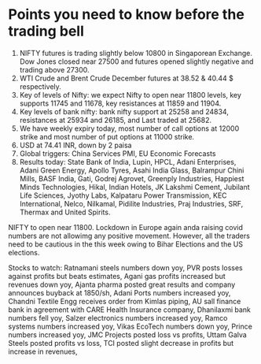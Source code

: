 # Points you need to know before the trading bell
1. NIFTY futures is trading slightly below 10800 in Singaporean Exchange. Dow Jones closed near 27500 and futures opened slightly negative and trading above 27300.
2. WTI Crude and Brent Crude December futures at 38.52 & 40.44 $ respectively. 
3. Key of levels of Nifty: we expect Nifty to open near 11800 levels, key supports 11745 and 11678, key resistances at 11859 and 11904.
4. Key levels of bank nifty: bank nifty support at 25258 and 24834, resistances at 25934 and 26185, and Last traded at 25682.
5. We have weekly expiry today, most number of call options at 12000 strike and most number of put options at 11000 strike.
6. USD at 74.41 INR, down by 2 paisa
7. Global triggers: China Services PMI, EU Economic Forecasts
8. Results today: State Bank of India, Lupin, HPCL, Adani Enterprises, Adani Green Energy, Apollo Tyres, Asahi India Glass, Balrampur Chini Mills, BASF India, Gati, Godrej Agrovet, Greenply Industries, Happiest Minds Technologies, Hikal, Indian Hotels, JK Lakshmi Cement, Jubilant Life Sciences, Jyothy Labs, Kalpataru Power Transmission, KEC International, Nelco, Nilkamal, Pidilite Industries, Praj Industries, SRF, Thermax and United Spirits.

NIFTY to open near 11800. Lockdown in Europe again anda raising covid numbers are not allowimg any positive movement. However, all the traders need to be cautious in the this week owing to Bihar Elections and the US elections. 

Stocks to watch: Ratnamani steels numbers down yoy, PVR posts losses against profits but beats estimates, Agani gas profits increased but revenues down yoy, Ajanta pharma posted great results and company announces buyback at 1850/sh, Adani Ports numbers increased yoy, Chandni Textile Engg receives order from Kimlas piping, AU sall finance bank in agreement with CARE Health Insurance company, Dhanilaxmi bank numbers fell yoy, Salzer electronics numbers increased yoy, Ramco systems numbers increased yoy, Vikas EcoTech numbers down yoy, Prince numbers increased yoy, JMC Projects posted loss vs profits, Uttam Galva Steels posted profits vs loss, TCI posted slight decrease in profits but increase in revenues, 
